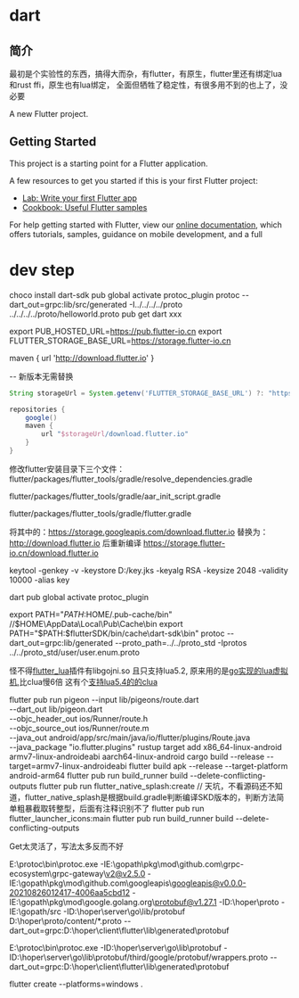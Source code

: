 # dart

## 简介
最初是个实验性的东西，搞得大而杂，有flutter，有原生，flutter里还有绑定lua和rust ffi，原生也有lua绑定，
全面但牺牲了稳定性，有很多用不到的也上了，没必要

A new Flutter project.

## Getting Started

This project is a starting point for a Flutter application.

A few resources to get you started if this is your first Flutter project:

- [Lab: Write your first Flutter app](https://flutter.dev/docs/get-started/codelab)
- [Cookbook: Useful Flutter samples](https://flutter.dev/docs/cookbook)

For help getting started with Flutter, view our
[online documentation](https://flutter.dev/docs), which offers tutorials,
samples, guidance on mobile development, and a full 

# dev step
choco install dart-sdk
pub global activate protoc_plugin
protoc --dart_out=grpc:lib/src/generated -I../../../../proto ../../../../proto/helloworld.proto
pub get
dart xxx

export PUB_HOSTED_URL=https://pub.flutter-io.cn
export FLUTTER_STORAGE_BASE_URL=https://storage.flutter-io.cn

maven { url 'http://download.flutter.io' }

-- 新版本无需替换
```groovy
String storageUrl = System.getenv('FLUTTER_STORAGE_BASE_URL') ?: "https://storage.googleapis.com"

repositories {
    google()
    maven {
        url "$storageUrl/download.flutter.io"
    }
}
```
修改flutter安装目录下三个文件：flutter/packages/flutter_tools/gradle/resolve_dependencies.gradle

flutter/packages/flutter_tools/gradle/aar_init_script.gradle

flutter/packages/flutter_tools/gradle/flutter.gradle

将其中的：https://storage.googleapis.com/download.flutter.io 替换为：http://download.flutter.io 后重新编译
https://storage.flutter-io.cn/download.flutter.io

keytool -genkey -v -keystore D:/key.jks -keyalg RSA -keysize 2048 -validity 10000 -alias key

dart pub global activate protoc_plugin

export PATH="$PATH:$HOME/.pub-cache/bin" //$HOME\AppData\Local\Pub\Cache\bin
export PATH="$PATH:$flutterSDK/bin/cache\dart-sdk\bin"
protoc --dart_out=grpc:lib/generated --proto_path=../../proto_std  -Iprotos ../../proto_std/user/user.enum.proto

怪不得[flutter_lua](https://github.com/drydart/flutter_lua)插件有libgojni.so 且只支持lua5.2,
原来用的是[go实现的lua虚拟机](https://github.com/Shopify/go-lua),比clua慢6倍
这有个[支持lua5.4的的clua](https://github.com/tgarm/flutter-luavm)


flutter pub run pigeon --input lib/pigeons/route.dart \
  --dart_out lib/pigeon.dart \
  --objc_header_out ios/Runner/route.h \
  --objc_source_out ios/Runner/route.m \
  --java_out android/app/src/main/java/io/flutter/plugins/Route.java \
  --java_package "io.flutter.plugins"
rustup target add x86_64-linux-android armv7-linux-androideabi aarch64-linux-android
cargo build --release --target=armv7-linux-androideabi
flutter build apk --release --target-platform android-arm64
flutter pub run build_runner build --delete-conflicting-outputs
flutter pub run flutter_native_splash:create // 天坑，不看源码还不知道，flutter_native_splash是根据build.gradle判断编译SKD版本的，判断方法简单粗暴截取转整型，后面有注释识别不了
flutter pub run flutter_launcher_icons:main
flutter pub run build_runner build --delete-conflicting-outputs

Get太灵活了，写法太多反而不好

E:\protoc\bin\protoc.exe -IE:\gopath\pkg\mod\github.com\grpc-ecosystem\grpc-gateway\v2@v2.5.0 -IE:\gopath\pkg\mod\github.com\googleapis\googleapis@v0.0.0-20210826012417-4006aa5cbd12 -IE:\gopath\pkg\mod\google.golang.org\protobuf@v1.27.1 -ID:\hoper\proto -IE:\gopath/src -ID:\hoper\server\go\lib/protobuf D:\hoper\proto/content/*.proto --dart_out=grpc:D:\hoper\client\flutter\lib\generated\protobuf


E:\protoc\bin\protoc.exe -ID:\hoper\server\go\lib\protobuf -ID:\hoper\server\go\lib\protobuf/third/google/protobuf/wrappers.proto --dart_out=grpc:D:\hoper\client\flutter\lib\generated\protobuf

flutter create --platforms=windows .